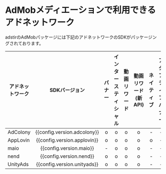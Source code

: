 # AdMobメディエーションで利用できるアドネットワーク

adstirのAdMobパッケージには下記のアドネットワークのSDKがパッケージングされております。

アドネットワーク|SDKバージョン|バナー|インタースティシャル|動画リワード|動画リワード(新API)|ネイティブ|アダプティブバナー
---| :-: |:-:|:-:|:-:|:-:|:-:|:-:
AdColony|{{config.version.adcolony}}| o | o | o | o | - | -
AppLovin|{{config.version.applovin}}| o | o | o | o | o | -
maio    |{{config.version.maio}}| - | o | o | o | - | -
nend    |{{config.version.nend}}| o | o | o | o | - | -
UnityAds|{{config.version.unityads}}| o | o | o | o | - | -
